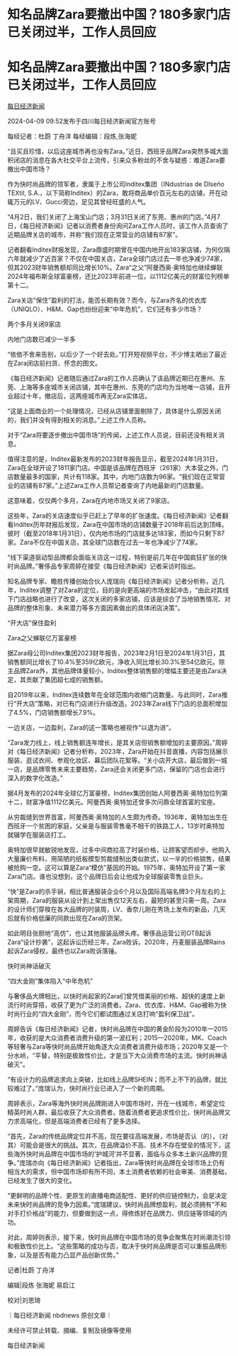 # 知名品牌Zara要撤出中国？180多家门店已关闭过半，工作人员回应

# 知名品牌Zara要撤出中国？180多家门店已关闭过半，工作人员回应

[](https://news.qq.com/omn/author/8QMa13hf5Y0fvT4%3D)

[每日经济新闻](https://news.qq.com/omn/author/8QMa13hf5Y0fvT4%3D)

2024-04-09 09:52发布于四川每日经济新闻官方账号

每经记者：杜蔚 丁舟洋 每经编辑：段炼,张海妮

“且买且珍惜，以后这座城市再也没有Zara。”近日，西班牙品牌Zara突然多城大面积闭店的消息在各大社交平台上流传，引来众多粉丝的不舍与疑惑：难道Zara要撤出中国市场？

作为快时尚品牌的领军者，隶属于上市公司Inditex集团（INdustrias de DIseño TEXtil,
S.A.，以下简称Inditex）的Zara，敢将商品单价百元左右的店铺，开在动辄万元的LV、Gucci旁边，足见其曾经旺盛的人气。

“4月2日，我们关闭了上海宝山门店；3月31日关闭了东莞、惠州的门店。”4月7日，《每日经济新闻》记者以消费者身份询问Zara工作人员时，该工作人员查询了近期品牌关店的城市，并称“我们现在正常营业的店铺有87家”。

记者翻看Inditex财报发现，Zara鼎盛时期曾在中国内地开出183家店铺，为何仅隔六年就减少了近百家？不仅在中国关店，Zara全球门店过去一年也净减少74家，但其2023财年销售额却同比增长10%。Zara“之父”阿曼西奥·奥特加也继续蝉联2024年福布斯全球富豪榜，还比2023年前进一位，以1112亿美元的财富位列榜单第十二。

Zara关店“保住”盈利的打法，能否长期有效？而今，与Zara齐名的优衣库（UNIQLO）、H&M、Gap也纷纷迎来“中年危机”，它们还有多少市场？

两个多月关闭9家店

内地门店数已减少一半多

“依依不舍来告别，以后少了一个好去处。”打开短视频平台，不少博主晒出了最近在Zara闭店前扫货、怀念的图文。

《每日经济新闻》记者随后通过Zara的工作人员确认了该品牌近期已在惠州、东莞、上海等多座城市关闭店铺，其中在惠州、东莞的门店均为当地唯一店铺，且开业超过十年，撤店后，这两座城市再无Zara实体店。

“这是上面商业的一个处理情况，已经从店铺里面剔除了，具体是什么原因关闭的，我们并没有得到相关的消息。”上述工作人员称。

对于“Zara将要逐步撤出中国市场”的传闻，上述工作人员说，目前还没有相关消息。

值得注意的是，Inditex最新发布的2023财年报告显示，截至2024年1月31日，Zara在全球开设了1811家门店。中国是该品牌在西班牙（261家）大本营之外，门店数量最多的国家，共计有118家。其中，内地门店数为96家。“我们现在正常营业的店铺有87家。”上述Zara工作人员帮记者查询了内地最新的门店数量。

这意味着，仅仅两个多月，Zara在内地市场又关闭了9家店。

这些年，Zara的关店速度似乎已赶上了早年的扩张速度。《每日经济新闻》记者翻看Inditex历年财报后发现，Zara在中国市场的店铺数量于2018年前后达到顶峰。彼时（截至2018年1月31日），仅内地市场的门店就多达183家，而如今只剩下87家。Zara不仅在中国关店，其全球门店数在过去一年也净减少了74家。

“线下渠道驱动型品牌都会面临关店这一过程，特别是前几年在中国疯狂扩张的快时尚品牌。”奢侈品专家周婷在接受《每日经济新闻》记者采访时指出。

知名品牌专家、瞻胜传播创始合伙人庞瑞向《每日经济新闻》记者分析称，近几年，Inditex调整了对Zara的定位，目的是向更高端的市场发起冲击，“由此对其线下门店战略也进行了改变，这次关闭的多家店铺，应该是综合了当地销售情况、对品牌的整体形象、未来潜力等多方面因素做出的具体闭店决策”。

“开大店”保住盈利

Zara之父蝉联亿万富豪榜

据Zara母公司Inditex集团2023财年报告，2023年2月1日至2024年1月31日，其销售额同比增长了10.4%至359亿欧元，净收入同比增长30.3%至54亿欧元。除主品牌Zara外，其他品牌体量较小，Inditex整体销售额的增幅主要还是由Zara决定，其贡献了集团超七成的销售额。

自2019年以来，Inditex连续数年在全球范围内收缩门店数量。与此同时，Zara推行“开大店”策略，对已有门店进行升级改造。2023年Zara线下门店的总面积增加了4.5%，门店销售额增长7.9%。

一边关店，一边盈利，Zara的这一策略也被视作“以退为进”。

“Zara发力线上，线上销售额连年增长，是其关店但销售额增加的主要原因。”周婷对《每日经济新闻》记者分析称，2023年，Zara开始在抖音直播，内容包括展示服装、逛试衣间、参观化妆区、幕后团队花絮等。“关小店开大店，最后做到一城一店，是品牌零售未来主要趋势，Zara还会关闭更多门店，保留的门店也会进行深入的数字化改造。”

据4月发布的2024年全球亿万富豪榜，Inditex集团创始人阿曼西奥·奥特加位列第十二，财富净值1112亿美元。阿曼西奥·奥特加还曾多次问鼎全球首富的宝座。

从穷裁缝到世界首富，阿曼西奥·奥特加的人生颇为传奇。1936年，奥特加出生在西班牙一个贫困的家庭，父亲是与服装零售毫不相干的铁路工人，13岁时奥特加就辍学在服装店打工。

奥特加很早就敏锐地发现，过多中间商拉高了时装价格，让顾客望而却步。他购入大量廉价布料，用简陋的纸板模型剪裁缝制出类似款式，以一半的价格销售，结果被抢购一空。这可以算是Zara“模仿”基因的开始。1975年，奥特加开设了第一家Zara门店。谁也没想到，这个品牌日后会让他成为全球服装零售业巨头。

“快”是Zara的杀手锏，相比普通服装企业6个月以及国际高端名牌3个月左右的上架周期，Zara的服装从设计到上架出售仅12天左右，最短的甚至只需一周。Zara的设计师们穿梭在各大品牌的时装周，LV、香奈儿刚在秀场上发布的新品，几天后就有价格低廉的同款出现在Zara的货架。

如此明目张胆地“高仿”，也让其他服装品牌头疼。奢侈品运营公司OTB起诉Zara“设计抄袭”，这起诉讼历经三年，Zara败诉。2020年，丹麦服装品牌Rains起诉Zara侵权，最终也以Zara败诉落锤。

快时尚神话破灭

“四大金刚”集体陷入“中年危机”

与奢侈品大牌相比，以快时尚起家的Zara们曾凭借美丽的价格、超快的速度上新流行时尚穿搭，收获了更为广泛的消费者。Zara、优衣库、H&M、Gap被称为快时尚行业的“四大金刚”，而今它们都试图通过关店打响“盈利保卫战”。

周婷告诉《每日经济新闻》记者，快时尚品牌在中国的黄金阶段为2010年—2015年，收获的是大众消费者消费升级的第一波红利；2015—2020年，MK、Coach等轻奢与Zara等快时尚品牌开始角逐大众消费者消费升级市场；2020年又是一个分水岭，“平替，特别是极致性价比，才是当下大众消费市场的主流。快时尚神话破灭”。

“有设计力的品牌追求向上突破，比如线上品牌SHEIN；而不上不下的品牌，就比较难过了。”庞瑞认为，快时尚行业已进入了一个新的周期。

周婷表示，Zara等海外快时尚品牌刚进入中国市场时，开在一线城市，希望定位精英时尚人群，最后收获了大众消费者。随着消费者更追求性价比，快时尚品牌又力求高端化，但是高端消费者已经有了更多选择。

“首先，Zara的传统品牌定位并不高，现在要往高端发展，市场是否认（的），（对其）可能会是很大的挑战。其次，在品牌溢价不高、技术不存在壁垒的情况下，这些海外快时尚品牌在中国市场的‘护城河’并不显著，面临与众多本土新兴品牌的竞争。”庞瑞亦向《每日经济新闻》记者指出，Zara等快时尚品牌在全球市场上仍有相当大的需求，但中国市场却有所不同，本土消费者依赖的社会审美、消费基础，已经发生了很大的变化。

“更鲜明的品牌个性、更原生的直播电商适配性、更好的供应链控制力，会是决定未来快时尚品牌的竞争力因素。”庞瑞建议，快时尚品牌想盈利，就必须拥有“不和对手打价格战”的能力，但要做到这一点，得修炼好在品牌力、供应链等领域的内功。

对此，周婷则表示，接下来，快时尚品牌在中国市场的竞争会聚焦在时尚潮流引领和极致性价比上。“这些策略的成功与否，取决于快时尚品牌是否可以重振品牌形象，以及是否有能力凸显产品创新优势。”

记者|杜蔚 丁舟洋

编辑|段炼 张海妮 易启江

校对|刘思琦

｜每日经济新闻 nbdnews 原创文章｜

未经许可禁止转载、摘编、复制及镜像等使用

每日经济新闻


